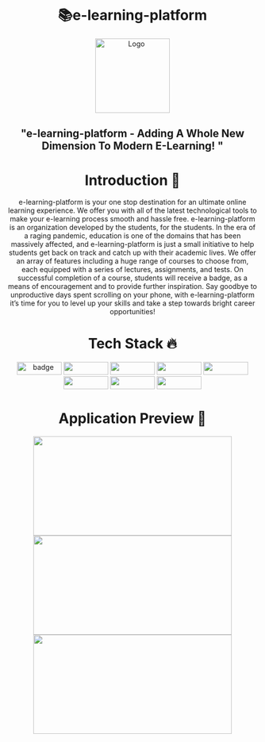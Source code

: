 <h1 align=center>📚e-learning-platform </h1>

<p align="center">
  <a href="https://github.com/e-learning-platform-e-learning">
    <img src="https://user-images.githubusercontent.com/66238394/150757460-8ae92cc8-114f-4209-9a64-de32df3dbda0.svg" alt="Logo" height="150px" width="150px">
  </a>

<h2 align=center> "e-learning-platform - Adding A Whole New Dimension To Modern E-Learning!  "  
<h1 align=center> Introduction 🚩 </h1>

   <p align="center">
   e-learning-platform is your one stop destination for an ultimate online learning experience. We offer you with all of the latest technological tools to make your e-learning process smooth and hassle free. e-learning-platform is an organization developed by the students, for the students. In the era of a raging pandemic, education is one of the domains that has been massively affected, and e-learning-platform is just a small initiative to help students get back on track and catch up with their academic lives. We offer an array of features including a huge range of courses to choose from, each equipped with a series of lectures, assignments, and tests. On successful completion of a course, students will receive a badge, as a means of encouragement and to provide further inspiration. Say goodbye to unproductive days spent scrolling on your phone, with e-learning-platform it’s time for you to level up your skills and take a step towards bright career opportunities!

<h1 align=center> Tech Stack 🔥 </h1>  
  <p align="center">
    <img src="https://badges.aleen42.com/src/react.svg" alt="badge" height="26px" width="90px"/>  <img src="https://badges.aleen42.com/src/node.svg" height="26px" width="90px" /> <img src="https://badges.aleen42.com/src/tailwindcss.svg" height="26px" width="90px"/> <img src="https://img.shields.io/badge/Figma-F24E1E?style=for-the-badge&logo=figma&logoColor=white" height="26px" width="90px" /> <img src="https://img.shields.io/badge/MongoDB-4EA94B?style=for-the-badge&logo=mongodb&logoColor=white" height="26px" width="90px"/> <img src="https://img.shields.io/badge/Express.js-000000?style=for-the-badge&logo=express&logoColor=white" height="26px" width="90px"/> <img src="https://img.shields.io/badge/firebase-ffca28?style=for-the-badge&logo=firebase&logoColor=black" height="26px" width="90px"/>   <img src="https://badges.aleen42.com/src/github.svg" height="26px" width="90px"/>
    
<h1 align=center> Application Preview 👀 </h1> 
  <p align="center">
    <img src="https://user-images.githubusercontent.com/70858557/150777300-2f78830a-5976-4d46-8c3c-dea1fbbdfe0a.PNG" height="200px" width="400px" > <img src="https://user-images.githubusercontent.com/70858557/150777322-9a944e77-60cc-4a1b-996a-7ce1cd13990f.PNG" height="200px" width="400px" >  <img src="https://user-images.githubusercontent.com/70858557/150777343-6d506126-897d-4c22-bf9a-6da2404ddfa2.PNG" height="200px" width="400px" >
